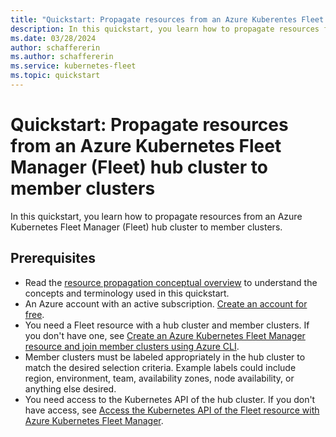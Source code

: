 ```yaml
---
title: "Quickstart: Propagate resources from an Azure Kuberentes Fleet Manager (Fleet) hub cluster to member clusters (Preview)"
description: In this quickstart, you learn how to propagate resources from an Azure Kubernetes Fleet Manager (Fleet) hub cluster to member clusters.
ms.date: 03/28/2024
author: schaffererin
ms.author: schaffererin
ms.service: kubernetes-fleet
ms.topic: quickstart
---
```


# Quickstart: Propagate resources from an Azure Kubernetes Fleet Manager (Fleet) hub cluster to member clusters

In this quickstart, you learn how to propagate resources from an Azure Kubernetes Fleet Manager (Fleet) hub cluster to member clusters.

## Prerequisites

* Read the [resource propagation conceptual overview](./concepts-resource-propagation.md) to understand the concepts and terminology used in this quickstart.
* An Azure account with an active subscription. [Create an account for free](https://azure.microsoft.com/free/?WT.mc_id=A261C142F).
* You need a Fleet resource with a hub cluster and member clusters. If you don't have one, see [Create an Azure Kubernetes Fleet Manager resource and join member clusters using Azure CLI](quickstart-create-fleet-and-members.md).
* Member clusters must be labeled appropriately in the hub cluster to match the desired selection criteria. Example labels could include region, environment, team, availability zones, node availability, or anything else desired.
* You need access to the Kubernetes API of the hub cluster. If you don't have access, see [Access the Kubernetes API of the Fleet resource with Azure Kubernetes Fleet Manager](quickstart-access-kubernetes-api.md).
